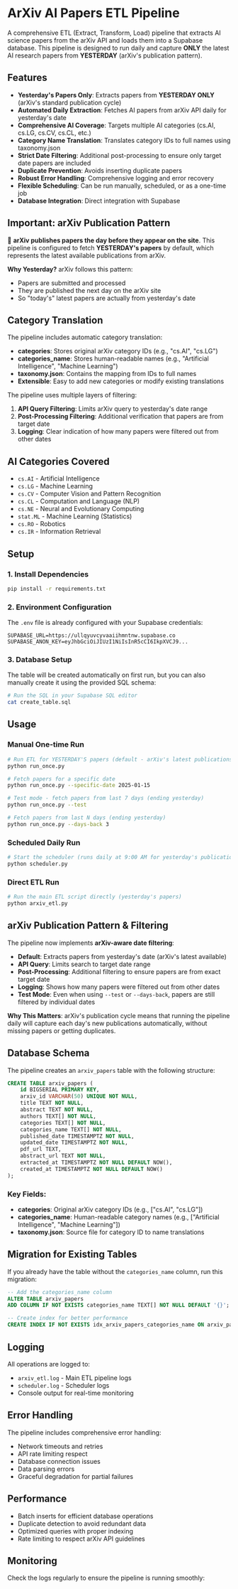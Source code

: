 # ArXiv AI Papers ETL Pipeline

A comprehensive ETL (Extract, Transform, Load) pipeline that extracts AI science papers from the arXiv API and loads them into a Supabase database. This pipeline is designed to run daily and capture **ONLY** the latest AI research papers from **YESTERDAY** (arXiv's publication pattern).

## Features

- **Yesterday's Papers Only**: Extracts papers from **YESTERDAY ONLY** (arXiv's standard publication cycle)
- **Automated Daily Extraction**: Fetches AI papers from arXiv API daily for yesterday's date
- **Comprehensive AI Coverage**: Targets multiple AI categories (cs.AI, cs.LG, cs.CV, cs.CL, etc.)
- **Category Name Translation**: Translates category IDs to full names using taxonomy.json
- **Strict Date Filtering**: Additional post-processing to ensure only target date papers are included
- **Duplicate Prevention**: Avoids inserting duplicate papers
- **Robust Error Handling**: Comprehensive logging and error recovery
- **Flexible Scheduling**: Can be run manually, scheduled, or as a one-time job
- **Database Integration**: Direct integration with Supabase

## Important: arXiv Publication Pattern

🚨 **arXiv publishes papers the day before they appear on the site**. This pipeline is configured to fetch **YESTERDAY's papers** by default, which represents the latest available publications from arXiv.

**Why Yesterday?** arXiv follows this pattern:
- Papers are submitted and processed
- They are published the next day on the arXiv site
- So "today's" latest papers are actually from yesterday's date

## Category Translation

The pipeline includes automatic category translation:
- **categories**: Stores original arXiv category IDs (e.g., "cs.AI", "cs.LG")
- **categories_name**: Stores human-readable names (e.g., "Artificial Intelligence", "Machine Learning")
- **taxonomy.json**: Contains the mapping from IDs to full names
- **Extensible**: Easy to add new categories or modify existing translations

The pipeline uses multiple layers of filtering:

1. **API Query Filtering**: Limits arXiv query to yesterday's date range
2. **Post-Processing Filtering**: Additional verification that papers are from target date
3. **Logging**: Clear indication of how many papers were filtered out from other dates

## AI Categories Covered

- `cs.AI` - Artificial Intelligence
- `cs.LG` - Machine Learning  
- `cs.CV` - Computer Vision and Pattern Recognition
- `cs.CL` - Computation and Language (NLP)
- `cs.NE` - Neural and Evolutionary Computing
- `stat.ML` - Machine Learning (Statistics)
- `cs.RO` - Robotics
- `cs.IR` - Information Retrieval

## Setup

### 1. Install Dependencies

```bash
pip install -r requirements.txt
```

### 2. Environment Configuration

The `.env` file is already configured with your Supabase credentials:

```env
SUPABASE_URL=https://ullqyuvcyvaaiihmntnw.supabase.co
SUPABASE_ANON_KEY=eyJhbGciOiJIUzI1NiIsInR5cCI6IkpXVCJ9...
```

### 3. Database Setup

The table will be created automatically on first run, but you can also manually create it using the provided SQL schema:

```bash
# Run the SQL in your Supabase SQL editor
cat create_table.sql
```

## Usage

### Manual One-time Run

```bash
# Run ETL for YESTERDAY'S papers (default - arXiv's latest publications)
python run_once.py

# Fetch papers for a specific date
python run_once.py --specific-date 2025-01-15

# Test mode - fetch papers from last 7 days (ending yesterday)
python run_once.py --test

# Fetch papers from last N days (ending yesterday)
python run_once.py --days-back 3
```

### Scheduled Daily Run

```bash
# Start the scheduler (runs daily at 9:00 AM for yesterday's publications)
python scheduler.py
```

### Direct ETL Run

```bash
# Run the main ETL script directly (yesterday's papers)
python arxiv_etl.py
```

## arXiv Publication Pattern & Filtering

The pipeline now implements **arXiv-aware date filtering**:

- **Default**: Extracts papers from yesterday's date (arXiv's latest available)
- **API Query**: Limits search to target date range  
- **Post-Processing**: Additional filtering to ensure papers are from exact target date
- **Logging**: Shows how many papers were filtered out from other dates
- **Test Mode**: Even when using `--test` or `--days-back`, papers are still filtered by individual dates

**Why This Matters**: arXiv's publication cycle means that running the pipeline daily will capture each day's new publications automatically, without missing papers or getting duplicates.

## Database Schema

The pipeline creates an `arxiv_papers` table with the following structure:

```sql
CREATE TABLE arxiv_papers (
    id BIGSERIAL PRIMARY KEY,
    arxiv_id VARCHAR(50) UNIQUE NOT NULL,
    title TEXT NOT NULL,
    abstract TEXT NOT NULL,
    authors TEXT[] NOT NULL,
    categories TEXT[] NOT NULL,
    categories_name TEXT[] NOT NULL,
    published_date TIMESTAMPTZ NOT NULL,
    updated_date TIMESTAMPTZ NOT NULL,
    pdf_url TEXT,
    abstract_url TEXT NOT NULL,
    extracted_at TIMESTAMPTZ NOT NULL DEFAULT NOW(),
    created_at TIMESTAMPTZ NOT NULL DEFAULT NOW()
);
```

### Key Fields:
- **categories**: Original arXiv category IDs (e.g., ["cs.AI", "cs.LG"])
- **categories_name**: Human-readable category names (e.g., ["Artificial Intelligence", "Machine Learning"])
- **taxonomy.json**: Source file for category ID to name translations

## Migration for Existing Tables

If you already have the table without the `categories_name` column, run this migration:

```sql
-- Add the categories_name column
ALTER TABLE arxiv_papers 
ADD COLUMN IF NOT EXISTS categories_name TEXT[] NOT NULL DEFAULT '{}';

-- Create index for better performance
CREATE INDEX IF NOT EXISTS idx_arxiv_papers_categories_name ON arxiv_papers USING GIN(categories_name);
```

## Logging

All operations are logged to:
- `arxiv_etl.log` - Main ETL pipeline logs
- `scheduler.log` - Scheduler logs
- Console output for real-time monitoring

## Error Handling

The pipeline includes comprehensive error handling:
- Network timeouts and retries
- API rate limiting respect
- Database connection issues
- Data parsing errors
- Graceful degradation for partial failures

## Performance

- Batch inserts for efficient database operations
- Duplicate detection to avoid redundant data
- Optimized queries with proper indexing
- Rate limiting to respect arXiv API guidelines

## Monitoring

Check the logs regularly to ensure the pipeline is running smoothly:

```
```